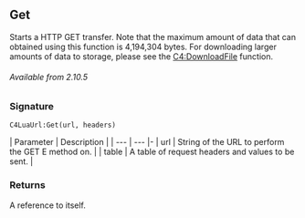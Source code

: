 ## Get

Starts a HTTP GET transfer. Note that the maximum amount of data that can obtained using this function is 4,194,304 bytes. For downloading larger amounts of data to storage, please see the [C4:DownloadFile][1] function.

###### Available from 2.10.5


### Signature

`C4LuaUrl:Get(url, headers)`


| Parameter | Description |
| --- | --- |-
| url | String of the URL to perform the  GET E method on. |
| table | A table of request headers and values to be sent. |


### Returns

A reference to itself.

[1]:	https://snap-one.github.io/docs-driverworks-api/#url-interface-downloadfile